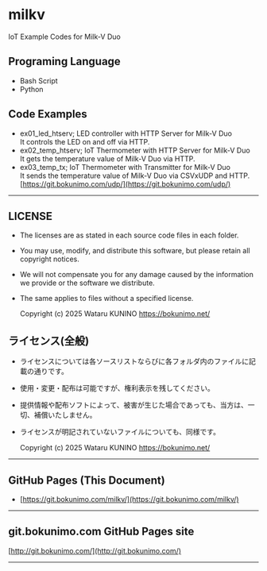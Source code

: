 # milkv
IoT Example Codes for Milk-V Duo

## Programing Language

* Bash Script
* Python

## Code Examples

* ex01_led_htserv; LED controller with HTTP Server for Milk-V Duo  
  It controls the LED on and off via HTTP.
* ex02_temp_htserv; IoT Thermometer with HTTP Server for Milk-V Duo  
  It gets the temperature value of Milk-V Duo via HTTP.
* ex03_temp_tx; IoT Thermometer with Transmitter for Milk-V Duo  
  It sends the temperature value of Milk-V Duo via CSVxUDP and HTTP.  
  [https://git.bokunimo.com/udp/](https://git.bokunimo.com/udp/)  

--------------------------------------------------------------------------------

## LICENSE

* The licenses are as stated in each source code files in each folder.
* You may use, modify, and distribute this software, but please retain all copyright notices.
* We will not compensate you for any damage caused by the information we provide or the software we distribute.
* The same applies to files without a specified license.

	Copyright (c) 2025 Wataru KUNINO <https://bokunimo.net/>  

## ライセンス(全般)

* ライセンスについては各ソースリストならびに各フォルダ内のファイルに記載の通りです。  
* 使用・変更・配布は可能ですが、権利表示を残してください。  
* 提供情報や配布ソフトによって、被害が生じた場合であっても、当方は、一切、補償いたしません。  
* ライセンスが明記されていないファイルについても、同様です。  

	Copyright (c) 2025 Wataru KUNINO <https://bokunimo.net/>  

----------------------------------------------------------------

## GitHub Pages (This Document)
* [https://git.bokunimo.com/milkv/](https://git.bokunimo.com/milkv/)  

----------------------------------------------------------------

## git.bokunimo.com GitHub Pages site
[http://git.bokunimo.com/](http://git.bokunimo.com/)  

----------------------------------------------------------------
